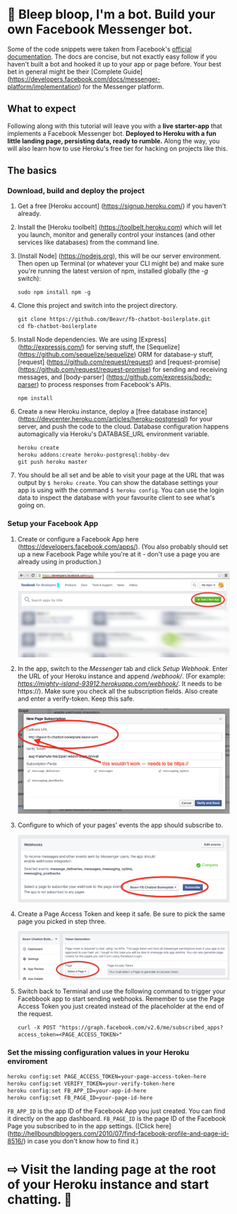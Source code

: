 # 🤖 Bleep bloop, I'm a bot. Build your own Facebook Messenger bot.

Some of the code snippets were taken from Facebook's [official documentation](https://developers.facebook.com/docs/messenger-platform/quickstart). The docs are concise, but not exactly easy follow if you haven't built a bot and hooked it up to your app or page before. Your best bet in general might be their [Complete Guide] (https://developers.facebook.com/docs/messenger-platform/implementation) for the Messenger platform.


## What to expect

Following along with this tutorial will leave you with a **live starter-app** that implements a Facebook Messenger bot. **Deployed to Heroku with a fun little landing page, persisting data, ready to rumble.** Along the way, you will also learn how to use Heroku's free tier for hacking on projects like this.


## The basics

### Download, build and deploy the project

1. Get a free [Heroku account] (https://signup.heroku.com/) if you haven't already.

2. Install the [Heroku toolbelt] (https://toolbelt.heroku.com) which will let you launch, monitor and generally control your instances (and other services like databases) from the command line.

3. [Install Node]  (https://nodejs.org), this will be our server environment. Then open up Terminal (or whatever your CLI might be) and make sure you're running the latest version of npm, installed globally (the *-g* switch):

    ```
    sudo npm install npm -g
    ```

4. Clone this project and switch into the project directory.

    ```
    git clone https://github.com/Beavr/fb-chatbot-boilerplate.git
    cd fb-chatbot-boilerplate
    ```

5. Install Node dependencies. We are using [Express] (http://expressjs.com/) for serving stuff, the [Sequelize] (https://github.com/sequelize/sequelize) ORM for database-y stuff, [request] (https://github.com/request/request) and [request-promise] (https://github.com/request/request-promise) for sending and receiving messages, and [body-parser] (https://github.com/expressjs/body-parser) to process responses from Facebook's APIs.

    ```
    npm install
    ```

6. Create a new Heroku instance, deploy a [free database instance] (https://devcenter.heroku.com/articles/heroku-postgresql) for your server, and push the code to the cloud.  Database configuration happens automagically via Heroku's DATABASE_URL environment variable.

    ```
    heroku create
    heroku addons:create heroku-postgresql:hobby-dev
    git push heroku master
    ```  

7. You should be all set and be able to visit your page at the URL that was output by ```$ heroku create```. You can show the database settings your app is using with the command ```$ heroku config```. You can use the login data to inspect the database with your favourite client to see what's going on.


### Setup your Facebook App

1. Create or configure a Facebook App here (https://developers.facebook.com/apps/). (You also probably should set up a new Facebook Page while you're at it - don't use a page you are already using in production.)

    ![Create a new Facebook App](/public/img/documentation-img/create_new_app.png)

2. In the app, switch to the *Messenger* tab and click *Setup Webhook*. Enter the URL of your Heroku instance and append */webhook/*. (For example: *https://mighty-island-93912.herokuapp.com/webhook/*. It needs to be https://). Make sure you check all the subscription fields. Also create and enter a verify-token. Keep this safe.

    ![Set up your bot's webhook URL](/public/img/documentation-img/webhook_subscription_1.png)

3. Configure to which of your pages' events the app should subscribe to.

    ![Create a new Facebook App](/public/img/documentation-img/webhook_subscription_2.png)

4. Create a Page Access Token and keep it safe. Be sure to pick the same page you picked in step three.

    ![Set up a Page Access Token](/public/img/documentation-img/create_access_token.png)

5. Switch back to Terminal and use the following command to trigger your Facebbook app to start sending webhooks. Remember to use the Page Access Token you just created instead of the placeholder at the end of the request. 

    ```
    curl -X POST "https://graph.facebook.com/v2.6/me/subscribed_apps?access_token=<PAGE_ACCESS_TOKEN>"
    ```

### Set the missing configuration values in your Heroku enviroment

```
heroku config:set PAGE_ACCESS_TOKEN=your-page-access-token-here
heroku config:set VERIFY_TOKEN=your-verify-token-here
heroku config:set FB_APP_ID=your-app-id-here
heroku config:set FB_PAGE_ID=your-page-id-here

```

```FB_APP_ID``` is the app ID of the Facebook App you just created. You can find it directly on the app dashboard. ```FB_PAGE_ID``` is the page ID of the Facebook Page you subscribed to in the app settings. ([Click here] (http://hellboundbloggers.com/2010/07/find-facebook-profile-and-page-id-8516/) in case you don't know how to find it.)

# ⇨ Visit the landing page at the root of your Heroku instance and start chatting. 🤖
